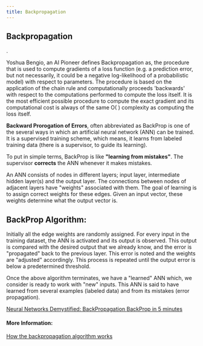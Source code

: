 ```yaml
---
title: Backpropagation
---
```

## Backpropagation

<a href='https://github.com/freecodecamp/guides/blob/master/README.md' target='_blank' rel='nofollow'></a>.

<!-- The article goes here, in GitHub-flavored Markdown. Feel free to add YouTube videos, images, and CodePen/JSBin embeds  -->
Yoshua Bengio, an AI Pioneer defines Backpropagation as, the procedure that is used to compute gradients of a loss function (e.g. a prediction error, but not necessarily, it could be a negative log-likelihood of a probabilistic model) with respect to parameters. The procedure is based on the application of the chain rule and computationally proceeds 'backwards' with respect to the computations performed to compute the loss itself. It is the most efficient possible procedure to compute the exact gradient and its computational cost is always of the same O( ) complexity as computing the loss itself.

**Backward Prorogation of Errors**, often abbreviated as BackProp is one of the several ways in which an artificial neural network (ANN) can be trained. It is a supervised training scheme, which means, it learns from labeled training data (there is a supervisor, to guide its learning).

To put in simple terms, BackProp is like **"learning from mistakes"**. The supervisor **corrects** the ANN whenever it makes mistakes.

An ANN consists of nodes in different layers; input layer, intermediate hidden layer(s) and the output layer. The connections between nodes of adjacent layers have "weights" associated with them. The goal of learning is to assign correct weights for these edges. Given an input vector, these weights determine what the output vector is.

## **BackProp Algorithm**:
Initially all the edge weights are randomly assigned. For every input in the training dataset, the ANN is activated and its output is observed. This output is compared with the desired output that we already know, and the error is "propagated" back to the previous layer. This error is noted and the weights are "adjusted" accordingly. This process is repeated until the output error is below a predetermined threshold. 

Once the above algorithm terminates, we have a "learned" ANN which, we consider is ready to work with "new" inputs. This ANN is said to have learned from several examples (labeled data) and from its mistakes (error propagation).

[Neural Networks Demystified: BackPropagation ](https://youtu.be/GlcnxUlrtek)
[BackProp in 5 minutes](https://youtu.be/q555kfIFUCM)
#### More Information:
<!-- Please add any articles you think might be helpful to read before writing the article -->
[How the backpropagation algorithm works](http://neuralnetworksanddeeplearning.com/chap2.html)
